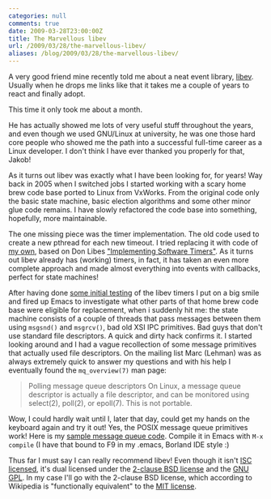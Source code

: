 ```yaml
---
categories: null
comments: true
date: 2009-03-28T23:00:00Z
title: The Marvellous libev
url: /2009/03/28/the-marvellous-libev/
aliases: /blog/2009/03/28/the-marvellous-libev/
---
```


A very good friend mine recently told me about a neat event library,
[libev](http://software.schmorp.de/pkg/libev).  Usually when he drops me
links like that it takes me a couple of years to react and finally
adopt.

This time it only took me about a month.

He has actually showed me lots of very useful stuff throughout the
years, and even though we used GNU/Linux at university, he was one
those hard core people who showed me the path into a successful
full-time career as a Linux developer. I don't think I have ever
thanked you properly for that, Jakob!

As it turns out libev was exactly what I have been looking for, for
years!  Way back in 2005 when I switched jobs I started working with a
scary home brew code base ported to Linux from VxWorks.  From the
original code only the basic state machine, basic election algorithms
and some other minor glue code remains.  I have slowly refactored the
code base into something, hopefully, more maintainable.

The one missing piece was the timer implementation.  The old code used
to create a new pthread for each new timeout.  I tried replacing it with
code of
[my own](https://github.com/troglobit/toolbox/blob/master/timer/timer.c),
based on Don Libes
["Implementing Software Timers"](http://www.kohala.com/start/libes.timers.txt).
As it turns out libev already has (working) timers, in fact, it has
taken an even more complete approach and made almost everything into
events with callbacks, perfect for state machines!

After having done
[some initial testing](https://github.com/troglobit/toolbox/blob/master/event-demo.c)
of the libev timers I put on a big smile and fired up Emacs to
investigate what other parts of that home brew code base were eligible
for replacement, when i suddenly hit me: the state machine consists of a
couple of threads that pass messages between them using `msgsnd()` and
`msgrcv()`, bad old XSI IPC primitives.  Bad guys that don't use
standard file descriptors.  A quick and dirty hack confirms it. I
started looking around and I had a vague recollection of some message
primitives that actually used file descriptors.  On the mailing list
Marc (Lehman) was as always extremely quick to answer my questions and
with his help I eventually found the `mq_overview(7)` man page:

> Polling message queue descriptors
>     On Linux, a message queue descriptor is actually a file descriptor,
>     and can be monitored using select(2), poll(2), or epoll(7). This
>     is not portable.

Wow, I could hardly wait until I, later that day, could get my hands on
the keyboard again and try it out!  Yes, the POSIX message queue
primitives work!  Here is my
[sample message queue code](https://github.com/troglobit/toolbox/blob/master/event-demo2.c).
Compile it in Emacs with `M-x compile` (I have that bound to F9 in my
.emacs, Borland IDE style :)

Thus far I must say I can really recommend libev!  Even though it isn't
[ISC licensed](http://www.openbsd.org/policy.html), it's dual licensed
under the
[2-clause BSD license](http://en.wikipedia.org/wiki/BSD_licenses) and
the [GNU GPL](http://www.gnu.org/copyleft/gpl.html).  In my case I'll go
with the 2-clause BSD license, which according to Wikipedia is
"functionally equivalent" to the
[MIT license](http://en.wikipedia.org/wiki/MIT_License).

